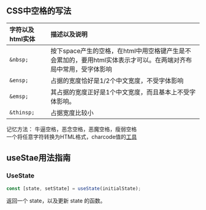 ## CSS中空格的写法
|字符以及html实体|描述以及说明
|:----|:----|
|``&nbsp;``|按下space产生的空格，在html中用空格键产生是不会累加的，要用html实体表示才可以。在两端对齐布局中常用，受字体影响|
|``&ensp;``|占据的宽度恰好是1/2个中文宽度，不受字体影响|
|``&emsp;``|其占据的宽度正好是1个中文宽度，而且基本上不受字体影响。|
|``&thinsp;``|占据宽度比较小|
记忆方法：
牛逼空格，恶念空格，恶魔空格，瘦弱空格  
 一个将任意字符转换为HTML格式，charcode值的[工具](https://www.zhangxinxu.com/sp/char.html)
 ## useStae用法指南
 ### UseState
 ```js
 const [state, setState] = useState(initialState);
 ```
 返回一个 state，以及更新 state 的函数。